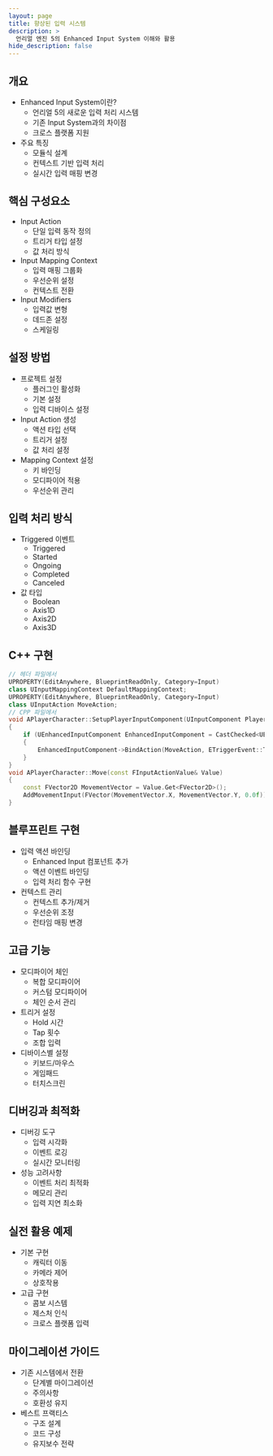 ```yaml
---
layout: page
title: 향상된 입력 시스템
description: >
  언리얼 엔진 5의 Enhanced Input System 이해와 활용
hide_description: false
---
```


## 개요
* Enhanced Input System이란?
  * 언리얼 5의 새로운 입력 처리 시스템
  * 기존 Input System과의 차이점
  * 크로스 플랫폼 지원
* 주요 특징
  * 모듈식 설계
  * 컨텍스트 기반 입력 처리
  * 실시간 입력 매핑 변경

## 핵심 구성요소
* Input Action
  * 단일 입력 동작 정의
  * 트리거 타입 설정
  * 값 처리 방식
* Input Mapping Context
  * 입력 매핑 그룹화
  * 우선순위 설정
  * 컨텍스트 전환
* Input Modifiers
  * 입력값 변형
  * 데드존 설정
  * 스케일링

## 설정 방법
* 프로젝트 설정
  * 플러그인 활성화
  * 기본 설정
  * 입력 디바이스 설정
* Input Action 생성
  * 액션 타입 선택
  * 트리거 설정
  * 값 처리 설정
* Mapping Context 설정
  * 키 바인딩
  * 모디파이어 적용
  * 우선순위 관리

## 입력 처리 방식
* Triggered 이벤트
  * Triggered
  * Started
  * Ongoing
  * Completed
  * Canceled
* 값 타입
  * Boolean
  * Axis1D
  * Axis2D
  * Axis3D

## C++ 구현 
```cpp
// 헤더 파일에서
UPROPERTY(EditAnywhere, BlueprintReadOnly, Category=Input)
class UInputMappingContext DefaultMappingContext;
UPROPERTY(EditAnywhere, BlueprintReadOnly, Category=Input)
class UInputAction MoveAction;
// CPP 파일에서
void APlayerCharacter::SetupPlayerInputComponent(UInputComponent PlayerInputComponent)
{
    if (UEnhancedInputComponent EnhancedInputComponent = CastChecked<UEnhancedInputComponent>(PlayerInputComponent))
    {
        EnhancedInputComponent->BindAction(MoveAction, ETriggerEvent::Triggered, this, &APlayerCharacter::Move);
    }
}
void APlayerCharacter::Move(const FInputActionValue& Value)
{
    const FVector2D MovementVector = Value.Get<FVector2D>();
    AddMovementInput(FVector(MovementVector.X, MovementVector.Y, 0.0f));
}
```

## 블루프린트 구현
* 입력 액션 바인딩
  * Enhanced Input 컴포넌트 추가
  * 액션 이벤트 바인딩
  * 입력 처리 함수 구현
* 컨텍스트 관리
  * 컨텍스트 추가/제거
  * 우선순위 조정
  * 런타임 매핑 변경

## 고급 기능
* 모디파이어 체인
  * 복합 모디파이어
  * 커스텀 모디파이어
  * 체인 순서 관리
* 트리거 설정
  * Hold 시간
  * Tap 횟수
  * 조합 입력
* 디바이스별 설정
  * 키보드/마우스
  * 게임패드
  * 터치스크린

## 디버깅과 최적화
* 디버깅 도구
  * 입력 시각화
  * 이벤트 로깅
  * 실시간 모니터링
* 성능 고려사항
  * 이벤트 처리 최적화
  * 메모리 관리
  * 입력 지연 최소화

## 실전 활용 예제
* 기본 구현
  * 캐릭터 이동
  * 카메라 제어
  * 상호작용
* 고급 구현
  * 콤보 시스템
  * 제스처 인식
  * 크로스 플랫폼 입력

## 마이그레이션 가이드
* 기존 시스템에서 전환
  * 단계별 마이그레이션
  * 주의사항
  * 호환성 유지
* 베스트 프랙티스
  * 구조 설계
  * 코드 구성
  * 유지보수 전략